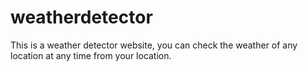 # weatherdetector
This is a weather detector website, you can check the weather of any location at any time from your location.
